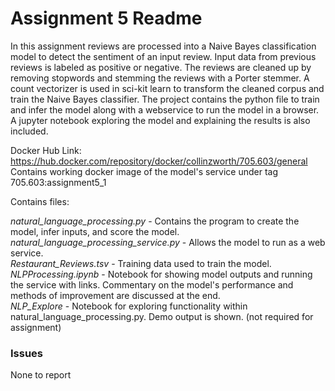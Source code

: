 # Assignment 5 Readme

In this assignment reviews are processed into a Naive Bayes classification model to detect the sentiment of an input review. Input data from previous reviews is labeled as positive or negative. The reviews are cleaned up by removing stopwords and stemming the reviews with a Porter stemmer. A count vectorizer is used in sci-kit learn to transform the cleaned corpus and train the Naive Bayes classifier. The project contains the python file to train and infer the model along with a webservice to run the model in a browser. A jupyter notebook exploring the model and explaining the results is also included.

Docker Hub Link:
https://hub.docker.com/repository/docker/collinzworth/705.603/general  
Contains working docker image of the model's service under tag 705.603:assignment5_1

Contains files:

*natural_language_processing.py* - Contains the program to create the model, infer inputs, and score the model.  
*natural_language_processing_service.py* - Allows the model to run as a web service.  
*Restaurant_Reviews.tsv* - Training data used to train the model.  
*NLPProcessing.ipynb* - Notebook for showing model outputs and running the service with links. Commentary on the model's performance and methods of improvement are discussed at the end.  
*NLP_Explore* - Notebook for exploring functionality within natural_language_processing.py. Demo output is shown. (not required for assignment)


### Issues

None to report
